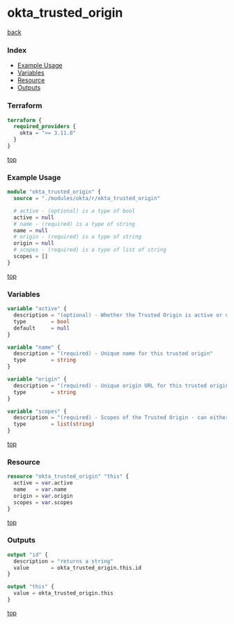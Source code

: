 # okta_trusted_origin

[back](../okta.md)

### Index

- [Example Usage](#example-usage)
- [Variables](#variables)
- [Resource](#resource)
- [Outputs](#outputs)

### Terraform

```terraform
terraform {
  required_providers {
    okta = ">= 3.11.0"
  }
}
```

[top](#index)

### Example Usage

```terraform
module "okta_trusted_origin" {
  source = "./modules/okta/r/okta_trusted_origin"

  # active - (optional) is a type of bool
  active = null
  # name - (required) is a type of string
  name = null
  # origin - (required) is a type of string
  origin = null
  # scopes - (required) is a type of list of string
  scopes = []
}
```

[top](#index)

### Variables

```terraform
variable "active" {
  description = "(optional) - Whether the Trusted Origin is active or not - can only be issued post-creation"
  type        = bool
  default     = null
}

variable "name" {
  description = "(required) - Unique name for this trusted origin"
  type        = string
}

variable "origin" {
  description = "(required) - Unique origin URL for this trusted origin"
  type        = string
}

variable "scopes" {
  description = "(required) - Scopes of the Trusted Origin - can either be CORS or REDIRECT only"
  type        = list(string)
}
```

[top](#index)

### Resource

```terraform
resource "okta_trusted_origin" "this" {
  active = var.active
  name   = var.name
  origin = var.origin
  scopes = var.scopes
}
```

[top](#index)

### Outputs

```terraform
output "id" {
  description = "returns a string"
  value       = okta_trusted_origin.this.id
}

output "this" {
  value = okta_trusted_origin.this
}
```

[top](#index)
